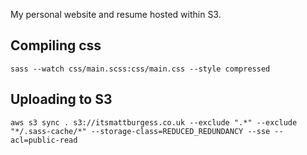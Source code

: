 My personal website and resume hosted within S3.

## Compiling css
```sass --watch css/main.scss:css/main.css --style compressed```

## Uploading to S3
```aws s3 sync . s3://itsmattburgess.co.uk --exclude ".*" --exclude "*/.sass-cache/*" --storage-class=REDUCED_REDUNDANCY --sse --acl=public-read```
